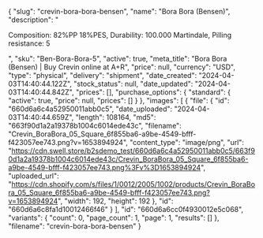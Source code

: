 {
  "slug": "crevin-bora-bora-bensen",
  "name": "Bora Bora (Bensen)",
  "description": "<p>Composition: 82%PP 18%PES, Durability: 100.000 Martindale, Pilling resistance: 5</p>",
  "sku": "Ben-Bora-Bora-5",
  "active": true,
  "meta_title": "Bora Bora (Bensen) | Buy Crevin online at A+R",
  "price": null,
  "currency": "USD",
  "type": "physical",
  "delivery": "shipment",
  "date_created": "2024-04-03T14:40:44.122Z",
  "stock_status": null,
  "date_updated": "2024-04-03T14:40:44.842Z",
  "prices": [],
  "purchase_options": {
    "standard": {
      "active": true,
      "price": null,
      "prices": []
    }
  },
  "images": [
    {
      "file": {
        "id": "660d6a6c4a52950011abb0c5",
        "date_uploaded": "2024-04-03T14:40:44.659Z",
        "length": 108164,
        "md5": "663f90d1a2a19378b1004c6014ede43c",
        "filename": "Crevin_BoraBora_05_Square_6f855ba6-a9be-4549-bfff-f423057ee743.png?v=1653894924",
        "content_type": "image/png",
        "url": "https://cdn.swell.store/b2sdemo_test/660d6a6c4a52950011abb0c5/663f90d1a2a19378b1004c6014ede43c/Crevin_BoraBora_05_Square_6f855ba6-a9be-4549-bfff-f423057ee743.png%3Fv%3D1653894924",
        "uploaded_url": "https://cdn.shopify.com/s/files/1/0012/2005/1002/products/Crevin_BoraBora_05_Square_6f855ba6-a9be-4549-bfff-f423057ee743.png?v=1653894924",
        "width": 192,
        "height": 192
      },
      "id": "660d6a6c8fa1d10012466f46"
    }
  ],
  "id": "660d6a6cc0f4930012e5c068",
  "variants": {
    "count": 0,
    "page_count": 1,
    "page": 1,
    "results": []
  },
  "filename": "crevin-bora-bora-bensen"
}